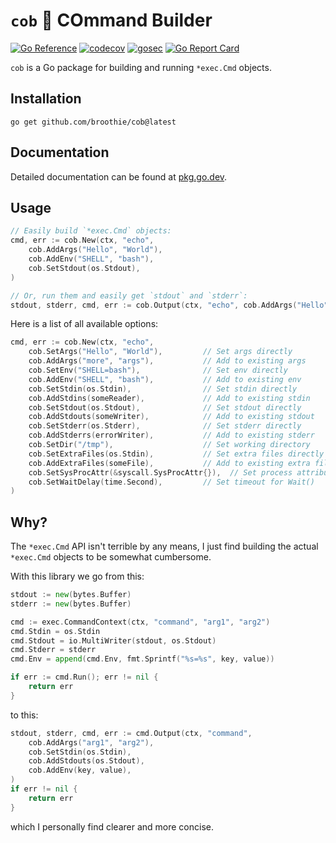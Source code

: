 # `cob` 🌽 COmmand Builder

[![Go Reference](https://pkg.go.dev/badge/github.com/broothie/cob.svg)](https://pkg.go.dev/github.com/broothie/cob)
[![codecov](https://codecov.io/gh/broothie/cob/graph/badge.svg?token=FgyhQS4tMX)](https://codecov.io/gh/broothie/cob)
[![gosec](https://github.com/broothie/cob/actions/workflows/gosec.yml/badge.svg)](https://github.com/broothie/cob/actions/workflows/gosec.yml)
[![Go Report Card](https://goreportcard.com/badge/github.com/broothie/cob)](https://goreportcard.com/report/github.com/broothie/cob)

`cob` is a Go package for building and running `*exec.Cmd` objects.

## Installation

```shell
go get github.com/broothie/cob@latest
```

## Documentation

Detailed documentation can be found at [pkg.go.dev](https://pkg.go.dev/github.com/broothie/cob).

## Usage

```go
// Easily build `*exec.Cmd` objects:
cmd, err := cob.New(ctx, "echo",
	cob.AddArgs("Hello", "World"),
	cob.AddEnv("SHELL", "bash"),
	cob.SetStdout(os.Stdout),
)

// Or, run them and easily get `stdout` and `stderr`:
stdout, stderr, cmd, err := cob.Output(ctx, "echo", cob.AddArgs("Hello", "World"))
```

Here is a list of all available options:

```go
cmd, err := cob.New(ctx, "echo",
	cob.SetArgs("Hello", "World"),         // Set args directly
	cob.AddArgs("more", "args"),           // Add to existing args
	cob.SetEnv("SHELL=bash"),              // Set env directly
	cob.AddEnv("SHELL", "bash"),           // Add to existing env
	cob.SetStdin(os.Stdin),                // Set stdin directly
	cob.AddStdins(someReader),             // Add to existing stdin
	cob.SetStdout(os.Stdout),              // Set stdout directly
	cob.AddStdouts(someWriter),            // Add to existing stdout
	cob.SetStderr(os.Stderr),              // Set stderr directly
	cob.AddStderrs(errorWriter),           // Add to existing stderr
	cob.SetDir("/tmp"),                    // Set working directory
	cob.SetExtraFiles(os.Stdin),           // Set extra files directly
	cob.AddExtraFiles(someFile),           // Add to existing extra files
	cob.SetSysProcAttr(&syscall.SysProcAttr{}),  // Set process attributes
	cob.SetWaitDelay(time.Second),         // Set timeout for Wait()
)
```


## Why?

The `*exec.Cmd` API isn't terrible by any means,
I just find building the actual `*exec.Cmd` objects to be somewhat cumbersome.

With this library we go from this:

```go
stdout := new(bytes.Buffer)
stderr := new(bytes.Buffer)

cmd := exec.CommandContext(ctx, "command", "arg1", "arg2")
cmd.Stdin = os.Stdin
cmd.Stdout = io.MultiWriter(stdout, os.Stdout)
cmd.Stderr = stderr
cmd.Env = append(cmd.Env, fmt.Sprintf("%s=%s", key, value))

if err := cmd.Run(); err != nil {
	return err
}
```

to this:

```go
stdout, stderr, cmd, err := cmd.Output(ctx, "command",
	cob.AddArgs("arg1", "arg2"),
	cob.SetStdin(os.Stdin),
	cob.AddStdouts(os.Stdout),
	cob.AddEnv(key, value),
)
if err != nil {
	return err
}
```

which I personally find clearer and more concise.
